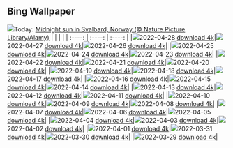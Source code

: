 ## Bing Wallpaper
![](./wallpaper/2022-04-28.jpg)Today: [Midnight sun in Svalbard, Norway (© Nature Picture Library/Alamy)](./wallpaper/2022-04-28.jpg)
|      |      |      |
| :----: | :----: | :----: |
|![](./wallpaper/2022-04-28_sm.jpg)2022-04-28 [download 4k](./wallpaper/2022-04-28.jpg)|![](./wallpaper/2022-04-27_sm.jpg)2022-04-27 [download 4k](./wallpaper/2022-04-27.jpg)|![](./wallpaper/2022-04-26_sm.jpg)2022-04-26 [download 4k](./wallpaper/2022-04-26.jpg)|
|![](./wallpaper/2022-04-25_sm.jpg)2022-04-25 [download 4k](./wallpaper/2022-04-25.jpg)|![](./wallpaper/2022-04-24_sm.jpg)2022-04-24 [download 4k](./wallpaper/2022-04-24.jpg)|![](./wallpaper/2022-04-23_sm.jpg)2022-04-23 [download 4k](./wallpaper/2022-04-23.jpg)|
|![](./wallpaper/2022-04-22_sm.jpg)2022-04-22 [download 4k](./wallpaper/2022-04-22.jpg)|![](./wallpaper/2022-04-21_sm.jpg)2022-04-21 [download 4k](./wallpaper/2022-04-21.jpg)|![](./wallpaper/2022-04-20_sm.jpg)2022-04-20 [download 4k](./wallpaper/2022-04-20.jpg)|
|![](./wallpaper/2022-04-19_sm.jpg)2022-04-19 [download 4k](./wallpaper/2022-04-19.jpg)|![](./wallpaper/2022-04-18_sm.jpg)2022-04-18 [download 4k](./wallpaper/2022-04-18.jpg)|![](./wallpaper/2022-04-17_sm.jpg)2022-04-17 [download 4k](./wallpaper/2022-04-17.jpg)|
|![](./wallpaper/2022-04-16_sm.jpg)2022-04-16 [download 4k](./wallpaper/2022-04-16.jpg)|![](./wallpaper/2022-04-15_sm.jpg)2022-04-15 [download 4k](./wallpaper/2022-04-15.jpg)|![](./wallpaper/2022-04-14_sm.jpg)2022-04-14 [download 4k](./wallpaper/2022-04-14.jpg)|
|![](./wallpaper/2022-04-13_sm.jpg)2022-04-13 [download 4k](./wallpaper/2022-04-13.jpg)|![](./wallpaper/2022-04-12_sm.jpg)2022-04-12 [download 4k](./wallpaper/2022-04-12.jpg)|![](./wallpaper/2022-04-11_sm.jpg)2022-04-11 [download 4k](./wallpaper/2022-04-11.jpg)|
|![](./wallpaper/2022-04-10_sm.jpg)2022-04-10 [download 4k](./wallpaper/2022-04-10.jpg)|![](./wallpaper/2022-04-09_sm.jpg)2022-04-09 [download 4k](./wallpaper/2022-04-09.jpg)|![](./wallpaper/2022-04-08_sm.jpg)2022-04-08 [download 4k](./wallpaper/2022-04-08.jpg)|
|![](./wallpaper/2022-04-07_sm.jpg)2022-04-07 [download 4k](./wallpaper/2022-04-07.jpg)|![](./wallpaper/2022-04-06_sm.jpg)2022-04-06 [download 4k](./wallpaper/2022-04-06.jpg)|![](./wallpaper/2022-04-05_sm.jpg)2022-04-05 [download 4k](./wallpaper/2022-04-05.jpg)|
|![](./wallpaper/2022-04-04_sm.jpg)2022-04-04 [download 4k](./wallpaper/2022-04-04.jpg)|![](./wallpaper/2022-04-03_sm.jpg)2022-04-03 [download 4k](./wallpaper/2022-04-03.jpg)|![](./wallpaper/2022-04-02_sm.jpg)2022-04-02 [download 4k](./wallpaper/2022-04-02.jpg)|
|![](./wallpaper/2022-04-01_sm.jpg)2022-04-01 [download 4k](./wallpaper/2022-04-01.jpg)|![](./wallpaper/2022-03-31_sm.jpg)2022-03-31 [download 4k](./wallpaper/2022-03-31.jpg)|![](./wallpaper/2022-03-30_sm.jpg)2022-03-30 [download 4k](./wallpaper/2022-03-30.jpg)|
|![](./wallpaper/2022-03-29_sm.jpg)2022-03-29 [download 4k](./wallpaper/2022-03-29.jpg)|